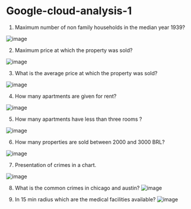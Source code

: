 # Google-cloud-analysis-1
1. Maximum number of non family households in the median year 1939?

![image](https://user-images.githubusercontent.com/100992322/156880135-e6935e33-5e80-4514-a929-b995f0e60ef9.png)

 
 2.	Maximum price at which the property was sold?

![image](https://user-images.githubusercontent.com/100992322/156880169-2d5866d7-59be-4ad4-a946-044b2956aa10.png)

3.	What is the average price at which the property was sold?

![image](https://user-images.githubusercontent.com/100992322/156880233-0da28343-a561-4850-8817-e537f2d7bd7c.png)

4.	How many apartments are given for rent?

![image](https://user-images.githubusercontent.com/100992322/156880249-b5304c38-498c-4cb2-a924-d083f894a07d.png)

5.	How many apartments have less than three rooms ?

![image](https://user-images.githubusercontent.com/100992322/156880262-14229fbb-af04-40af-9c4d-caef8a8eb6fe.png)


6.	How many properties are sold between 2000 and 3000 BRL?

![image](https://user-images.githubusercontent.com/100992322/156880269-bbd0ee09-886d-4ca7-be43-5d20cc025ae0.png)




7. Presentation of crimes in a chart.

![image](https://user-images.githubusercontent.com/100992322/156880277-3e3dc601-c986-4548-a512-2c804075f02c.png)

 8. What is the common crimes in chicago and austin?
 ![image](https://user-images.githubusercontent.com/100992322/156880648-a1936551-23e3-45f1-bd26-c75f504f34fc.png)



9. In 15 min radius which are the medical facilities available?
![image](https://user-images.githubusercontent.com/100992322/156880942-18246bb7-24d8-417d-8dac-b68efdeb81ae.png)

